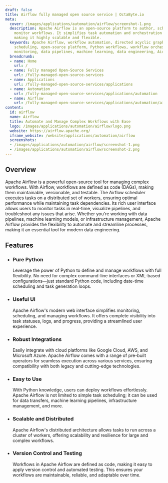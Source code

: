 ```yaml
---
draft: false
title: Airflow fully managed open source service | OctaByte.io
meta:
  cover: /images/applications/automation/airflow/screenshot-1.png
  description: Apache Airflow is an open-source platform to author, schedule, and
    monitor workflows. It simplifies task automation and orchestration using Python,
    making it highly scalable and flexible.
  keywords: Apache Airflow, workflow automation, directed acyclic graph, DAGs, task
    scheduling, open-source platform, Python workflows, workflow orchestration, task
    monitoring, data pipelines, machine learning, data engineering, Airflow features
  breadcrumb:
  - name: Home
    url: /
  - name: Fully managed Open-Source Services
    url: /fully-managed-open-source-services
  - name: Applications
    url: /fully-managed-open-source-services/applications
  - name: Automation
    url: /fully-managed-open-source-services/applications/automation
  - name: Airflow
    url: /fully-managed-open-source-services/applications/automation/airflow
content:
  id: airflow
  name: Airflow
  title: Automate and Manage Complex Workflows with Ease
  logo: /images/applications/automation/airflow/logo.png
  website: https://airflow.apache.org/
  iframe_website: /website/applications/automation/airflow
  screenshots:
  - /images/applications/automation/airflow/screenshot-1.png
  - /images/applications/automation/airflow/screenshot-2.png
---
```


## Overview

Apache Airflow is a powerful open-source tool for managing complex workflows. With Airflow, workflows are defined as code (DAGs), making them maintainable, versionable, and testable. The Airflow scheduler executes tasks on a distributed set of workers, ensuring optimal performance while maintaining task dependencies. Its rich user interface allows users to monitor tasks in real-time, visualize pipelines, and troubleshoot any issues that arise. Whether you're working with data pipelines, machine learning models, or infrastructure management, Apache Airflow provides the flexibility to automate and streamline processes, making it an essential tool for modern data engineering.

## Features

- ### Pure Python

  Leverage the power of Python to define and manage workflows with full flexibility. No need for complex command-line interfaces or XML-based configurations—just standard Python code, including date-time scheduling and task generation loops.

- ### Useful UI

  Apache Airflow's modern web interface simplifies monitoring, scheduling, and managing workflows. It offers complete visibility into task statuses, logs, and progress, providing a streamlined user experience.

- ### Robust Integrations

  Easily integrate with cloud platforms like Google Cloud, AWS, and Microsoft Azure. Apache Airflow comes with a range of pre-built operators for seamless execution across various services, ensuring compatibility with both legacy and cutting-edge technologies.

- ### Easy to Use

  With Python knowledge, users can deploy workflows effortlessly. Apache Airflow is not limited to simple task scheduling; it can be used for data transfers, machine learning pipelines, infrastructure management, and more.

- ### Scalable and Distributed

  Apache Airflow's distributed architecture allows tasks to run across a cluster of workers, offering scalability and resilience for large and complex workflows.

- ### Version Control and Testing

  Workflows in Apache Airflow are defined as code, making it easy to apply version control and automated testing. This ensures your workflows are maintainable, reliable, and adaptable over time.
